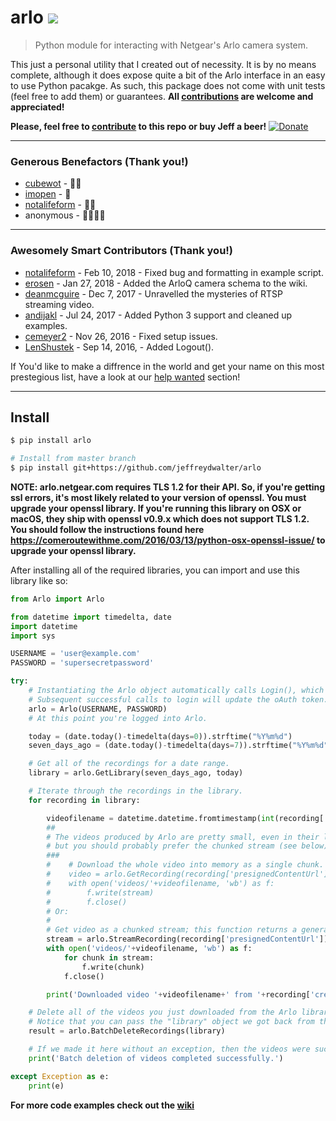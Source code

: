 # arlo ![](https://img.shields.io/badge/python-2.7%2C%203.4%2C%203.5%2C%203.6-blue.svg)
> Python module for interacting with Netgear's Arlo camera system.

This just a personal utility that I created out of necessity. It is by no means complete, although it does expose quite a bit of the Arlo interface in an easy to use Python pacakge. As such, this package does not come with unit tests (feel free to add them) or guarantees.
**All [contributions](https://github.com/jeffreydwalter/arlo/issues?q=is%3Aissue+is%3Aopen+label%3A%22help+wanted%22) are welcome and appreciated!**

**Please, feel free to [contribute](https://github.com/jeffreydwalter/arlo/issues?q=is%3Aissue+is%3Aopen+label%3A%22help+wanted%22) to this repo or buy Jeff a beer!** [![Donate](https://img.shields.io/badge/Donate-PayPal-green.svg)](https://www.paypal.com/cgi-bin/webscr?cmd=_donations&business=R77B7UXMLA6ML&lc=US&item_name=Jeff%20Needs%20Beer&item_number=buyjeffabeer&currency_code=USD&bn=PP%2dDonationsBF%3abtn_donateCC_LG%2egif%3aNonHosted)

---
### Generous Benefactors (Thank you!)
* [cubewot](https://github.com/cubewot) - 🍺🍺 
* [imopen](https://github.com/imopen) - 🍺 
* [notalifeform](https://github.com/notalifeform) - 🍺🍺 
* anonymous - 🍺🍺🍺🍺 
---
### Awesomely Smart Contributors (Thank you!)
* [notalifeform](https://github.com/notalifeform) - Feb 10, 2018 - Fixed bug and formatting in example script.
* [erosen](https://github.com/erosen) - Jan 27, 2018 - Added the ArloQ camera schema to the wiki.
* [deanmcguire](https://github.com/deanmcguire) - Dec 7, 2017 - Unravelled the mysteries of RTSP streaming video.
* [andijakl](https://github.com/andijakl) - Jul 24, 2017 - Added Python 3 support and cleaned up examples.
* [cemeyer2](https://github.com/cemeyer2) - Nov 26, 2016 - Fixed setup issues.
* [LenShustek](https://github.com/LenShustek) - Sep 14, 2016, - Added Logout().

If You'd like to make a diffrence in the world and get your name on this most prestegious list, have a look at our [help wanted](https://github.com/jeffreydwalter/arlo/issues?q=is%3Aissue+is%3Aopen+label%3A%22help+wanted%22) section!

---

## Install
```bash
$ pip install arlo

# Install from master branch
$ pip install git+https://github.com/jeffreydwalter/arlo
```

**NOTE: arlo.netgear.com requires TLS 1.2 for their API. So, if you're getting ssl errors, it's most likely related to your version of openssl. You must upgrade your openssl library.
If you're running this library on OSX or macOS, they ship with openssl v0.9.x which does not support TLS 1.2. You should follow the instructions found here https://comeroutewithme.com/2016/03/13/python-osx-openssl-issue/ to upgrade your openssl library.**

After installing all of the required libraries, you can import and use this library like so:

```python
from Arlo import Arlo

from datetime import timedelta, date
import datetime
import sys

USERNAME = 'user@example.com'
PASSWORD = 'supersecretpassword'

try:
	# Instantiating the Arlo object automatically calls Login(), which returns an oAuth token that gets cached.
	# Subsequent successful calls to login will update the oAuth token.
	arlo = Arlo(USERNAME, PASSWORD)
	# At this point you're logged into Arlo.

	today = (date.today()-timedelta(days=0)).strftime("%Y%m%d")
	seven_days_ago = (date.today()-timedelta(days=7)).strftime("%Y%m%d")

	# Get all of the recordings for a date range.
	library = arlo.GetLibrary(seven_days_ago, today)

	# Iterate through the recordings in the library.
	for recording in library:

		videofilename = datetime.datetime.fromtimestamp(int(recording['name'])//1000).strftime('%Y-%m-%d %H-%M-%S') + ' ' + recording['uniqueId'] + '.mp4'
		##
		# The videos produced by Arlo are pretty small, even in their longest, best quality settings,
		# but you should probably prefer the chunked stream (see below). 
		###    
		#    # Download the whole video into memory as a single chunk.
		#    video = arlo.GetRecording(recording['presignedContentUrl'])
		#	 with open('videos/'+videofilename, 'wb') as f:
		#        f.write(stream)
		#        f.close()
		# Or:
		#
		# Get video as a chunked stream; this function returns a generator.
		stream = arlo.StreamRecording(recording['presignedContentUrl'])
		with open('videos/'+videofilename, 'wb') as f:
			for chunk in stream:
				f.write(chunk)
			f.close()

		print('Downloaded video '+videofilename+' from '+recording['createdDate']+'.')

	# Delete all of the videos you just downloaded from the Arlo library.
	# Notice that you can pass the "library" object we got back from the GetLibrary() call.
	result = arlo.BatchDeleteRecordings(library)

	# If we made it here without an exception, then the videos were successfully deleted.
	print('Batch deletion of videos completed successfully.')

except Exception as e:
    print(e)
```

**For more code examples check out the [wiki](https://github.com/jeffreydwalter/arlo/wiki)**
